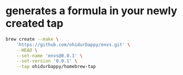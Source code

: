 # generates a formula in your newly created tap

```sh
brew create --make \
    'https://github.com/ohidurbappy/envs.git' \
    --HEAD \
    --set-name 'envs@0.0.1' \
    --set-version '0.0.1' \
    --tap ohidurbappy/homebrew-tap
```